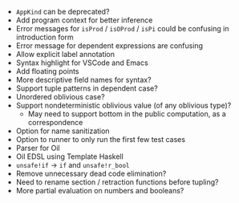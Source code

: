 - `AppKind` can be deprecated?
- Add program context for better inference
- Error messages for `isProd` / `isOProd` / `isPi` could be confusing in
  introduction form
- Error message for dependent expressions are confusing
- Allow explicit label annotation
- Syntax highlight for VSCode and Emacs
- Add floating points
- More descriptive field names for syntax?
- Support tuple patterns in dependent case?
- Unordered oblivious case?
- Support nondeterministic oblivious value (of any oblivious type)?
  + May need to support bottom in the public computation, as a correspondence
- Option for name sanitization
- Option to runner to only run the first few test cases
- Parser for Oil
- Oil EDSL using Template Haskell
- `unsafe!if` -> `if` and `unsafe!r_bool`
- Remove unnecessary dead code elimination?
- Need to rename section / retraction functions before tupling?
- More partial evaluation on numbers and booleans?
